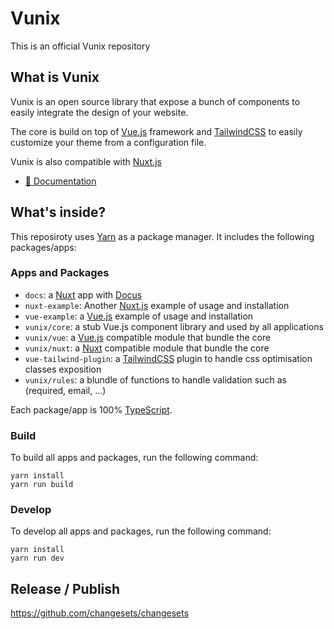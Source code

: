 # Vunix

This is an official Vunix repository

## What is Vunix

Vunix is an open source library that expose a bunch of components to easily integrate the design of your website.

The core is build on top of [Vue.js](https://vuejs.org) framework and [TailwindCSS](https://tailwindcss.com/) to easily customize your theme from a configuration file.

Vunix is also compatible with [Nuxt.js](http://nuxtjs.org)

- [📄 Documentation](https://vunix.dewib.com)

## What's inside?

This reposiroty uses [Yarn](https://classic.yarnpkg.com/) as a package manager. It includes the following packages/apps:

### Apps and Packages

- `docs`: a [Nuxt](https://nuxt.com) app with [Docus](https://docus.dev)
- `nuxt-example`: Another [Nuxt.js](http://nuxtjs.org) example of usage and installation
- `vue-example`: a [Vue.js](https://vuejs.org) example of usage and installation
- `vunix/core`: a stub Vue.js component library and used by all applications
- `vunix/vue`: a [Vue.js](https://nextjs.org) compatible module that bundle the core
- `vunix/nuxt`: a [Nuxt](http://nuxt.com) compatible module that bundle the core
- `vue-tailwind-plugin`: a [TailwindCSS](https://tailwindcss.com/) plugin to handle css optimisation classes exposition
- `vunix/rules`: a blundle of functions to handle validation such as (required, email, ...)

Each package/app is 100% [TypeScript](https://www.typescriptlang.org/).

### Build

To build all apps and packages, run the following command:

```
yarn install
yarn run build
```

### Develop

To develop all apps and packages, run the following command:

```
yarn install
yarn run dev
```

## Release / Publish

https://github.com/changesets/changesets
